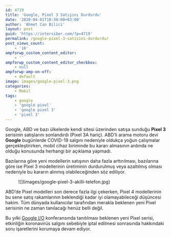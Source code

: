 ```yaml
---
id: 4719
title: 'Google, Pixel 3 Satışını Durdurdu'
date: '2020-04-01T10:30:00+03:00'
author: 'Ahmet Can Bilici'
layout: post
guid: 'https://intersiber.com/?p=4719'
permalink: /google-pixel-3-satisini-durdurdu/
post_views_count:
    - '16'
ampforwp_custom_content_editor:
    - ''
ampforwp_custom_content_editor_checkbox:
    - null
ampforwp-amp-on-off:
    - default
image: images/google-pixel-3.png
categories:
    - Mobil
tags:
    - google
    - 'google pixel'
    - 'google pixel 3'
    - 'pixel 3'
---
```


Google, ABD ve bazı ülkelerde kendi sitesi üzerinden satışa sunduğu **Pixel 3** serisinin satışlarını sonlandırdı (Pixel 3A hariç). ABD’li arama motoru devi **Google** bugünlerde COVID-19 salgını nedeniyle oldukça yoğun çalışmalar gerçekleştirirken, mobil cihaz biriminde bu kararı almasının ardında ne olduğu konusunda herhangi bir açıklama yapmadı.

Bazılarına göre yeni modellerin satışının daha fazla arttırılması, bazılarına göre ise Pixel 3 modellerinin üretiminin durdurulmuş veya azaltılmış olması nedeniyle bu kararın alınmış olabileceğinden söz ediliyor.

<figure class="wp-block-image size-full">![](images/google-pixel-3-akilli-telefon.jpg)</figure>ABD’de Pixel modelleri son derece fazla ilgi çekerken, Pixel 4 modellerinin bu sene satış rakamlarının beklendiği kadar iyi olamayabileceği düşüncesi hakim. Tüm dünyada kullanıcılar tarafından merakla beklenen yeni Pixel serisinin ne zaman tanılacağı henüz belli değil.

Bu yılki [Google I/O](https://intersiber.com/google-i-o-koronavirus-nedeniyle-iptal-edildi/) konferansında tanıtılması beklenen yeni Pixel serisi, etkinliğin koronavirüs salgını sebebiyle iptal edilmesi sonrasında hakkındaki soru işaretlerini korumaya devam ediyor.